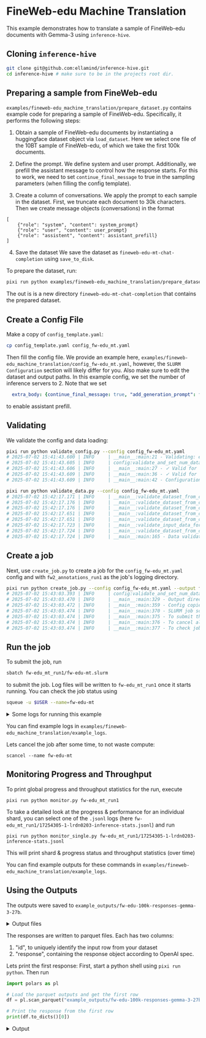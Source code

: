 # FineWeb-edu Machine Translation
This example demonstrates how to translate a sample of FineWeb-edu documents with Gemma-3 using `inference-hive`.


## Cloning `inference-hive`
```bash
git clone git@github.com:ellamind/inference-hive.git
cd inference-hive # make sure to be in the projects root dir.
```

## Preparing a sample from FineWeb-edu
`examples/fineweb-edu_machine_translation/prepare_dataset.py` contains example code for preparing a sample of FineWeb-edu.
Specifically, it performs the following steps:
1. Obtain a sample of FineWeb-edu documents by instantiating a huggingface dataset object via `load_dataset`.
Here we select one file of the 10BT sample of FineWeb-edu, of which we take the first 100k documents.

2. Define the prompt.
We define system and user prompt. Additionally, we prefill the assistant message to control how the response starts. For this to work, we need to set `continue_final_message` to true in the sampling parameters (when filling the config template).

3. Create a column of conversations.
We apply the prompt to each sample in the dataset. First, we truncate each document to 30k characters. Then we create message objects (conversations) in the format 
```
[
    {"role": "system", "content": system_prompt}
    {"role": "user", "content": user_prompt}
    {"role": "assistent", "content": assistant_prefill}
]
```

4. Save the dataset
We save the dataset as `fineweb-edu-mt-chat-completion` using `save_to_disk`.

To prepare the dataset, run:

```bash
pixi run python examples/fineweb-edu_machine_translation/prepare_dataset.py
```

The out is is a new directory `fineweb-edu-mt-chat-completion` that contains the prepared dataset.

## Create a Config File
Make a copy of `config_template.yaml`:
```bash
cp config_template.yaml config_fw-edu_mt.yaml
```
Then fill the config file. We provide an example here, `examples/fineweb-edu_machine_translation/config_fw-edu_mt.yaml`, however, the `SLURM Configuration` section will likely differ for you. Also make sure to edit the dataset and output paths. In this example config, we set the number of inference servers to 2. Note that we set

```yaml
  extra_body: {continue_final_message: true, "add_generation_prompt": false} # we need to set these two for assistant prefill to work.
```
to enable assistant prefill.

## Validating
We validate the config and data loading:

```bash
pixi run python validate_config.py --config config_fw-edu_mt.yaml
# 2025-07-02 15:41:43.600 | INFO     | __main__:main:21 - Validating: examples/fineweb-edu_machine_translation/config_fw-edu_mt.yaml
# 2025-07-02 15:41:43.605 | INFO     | config:validate_and_set_num_data_shards:218 - num_data_shards not specified, defaulting to num_inference_servers (2)
# 2025-07-02 15:41:43.606 | INFO     | __main__:main:27 - ✓ Valid for create_job.py
# 2025-07-02 15:41:43.609 | INFO     | __main__:main:36 - ✓ Valid for run_inference.py
# 2025-07-02 15:41:43.609 | INFO     | __main__:main:42 - Configuration is valid!
```

```bash
pixi run python validate_data.py --config config_fw-edu_mt.yaml
# 2025-07-02 15:42:17.171 | INFO     | __main__:validate_dataset_from_config:98 - Loading configuration from: examples/fineweb-edu_machine_translation/config_fw-edu_mt.yaml
# 2025-07-02 15:42:17.176 | INFO     | __main__:validate_dataset_from_config:101 - Loading dataset for validation...
# 2025-07-02 15:42:17.176 | INFO     | __main__:validate_dataset_from_config:103 - Loading dataset with load_from_disk
# 2025-07-02 15:42:17.651 | INFO     | __main__:validate_dataset_from_config:115 - Dataset loaded: 100000 rows
# 2025-07-02 15:42:17.651 | INFO     | __main__:validate_dataset_from_config:118 - Starting data validation...
# 2025-07-02 15:42:17.723 | INFO     | __main__:validate_input_data_format:86 - Input data format validation passed for api_type='chat-completion' with string ID column 'id' using OpenAI's pydantic models
# 2025-07-02 15:42:17.724 | INFO     | __main__:validate_dataset_from_config:126 - ✓ Data validation completed successfully!
# 2025-07-02 15:42:17.724 | INFO     | __main__:main:165 - Data validation passed! Dataset is ready for inference.
```

## Create a job
Next, use `create_job.py` to create a job for the `config_fw-edu_mt.yaml` config and with `fw2_annotations_run1` as the job's logging directory.
```bash
pixi run python create_job.py --config config_fw-edu_mt.yaml --output fw-edu_mt_run1
# 2025-07-02 15:43:03.393 | INFO     | config:validate_and_set_num_data_shards:218 - num_data_shards not specified, defaulting to num_inference_servers (2)
# 2025-07-02 15:43:03.470 | INFO     | __main__:main:329 - Output directory: fw-edu_mt_run1
# 2025-07-02 15:43:03.472 | INFO     | __main__:main:359 - Config copied to: fw-edu_mt_run1/config_fw-edu_mt.yaml
# 2025-07-02 15:43:03.474 | INFO     | __main__:main:370 - SLURM job script generated successfully: fw-edu_mt_run1/fw-edu-mt.slurm
# 2025-07-02 15:43:03.474 | INFO     | __main__:main:375 - To submit the job: sbatch fw-edu_mt_run1/fw-edu-mt.slurm
# 2025-07-02 15:43:03.474 | INFO     | __main__:main:376 - To cancel all jobs: scancel --name=fw-edu-mt
# 2025-07-02 15:43:03.474 | INFO     | __main__:main:377 - To check job status: squeue -u $USER --name=fw-edu-mt
```

## Run the job
To submit the job, run
```bash
sbatch fw-edu_mt_run1/fw-edu-mt.slurm
```
to submit the job. Log files will be written to `fw-edu_mt_run1` once it starts running.
You can check the job status using 
```bash
squeue -u $USER --name=fw-edu-mt
```

<details><summary>Some logs for running this example</summary>

SLURM queue:
```
JOBID     USER      PARTITION      ACCOUNT        NODES  STATE     TIME      NAME                          NODELIST(REASON)
17254305  midahl00  boost_usr_prod aifac_l01_028  1      RUNNING   9:18      fw-edu-mt                     lrdn0027
17254306  midahl00  boost_usr_prod aifac_l01_028  1      RUNNING   9:18      fw-edu-mt                     lrdn0203
```

Log files:
```bash
ls -1 ./fw-edu_mt_run1
17253723-1-lrdn3250-inference-server.log
17253723-1-lrdn3250.log
17253723-2-lrdn0027-inference-server.log
17253723-2-lrdn0027.log
config_fw-edu_mt.yaml
fw-edu-mt.slurm
```
</details>

You can find example logs in `examples/fineweb-edu_machine_translation/example_logs`.

Lets cancel the job after some time, to not waste compute:
```
scancel --name fw-edu-mt
```

## Monitoring Progress and Throughput

To print global progress and throughput statistics for the run, execute
```
pixi run python monitor.py fw-edu_mt_run1
```

To take a detailed look at the progress & performance for an individual shard, you can select one of the `.jsonl` logs (here `fw-edu_mt_run1/17254305-1-lrdn0203-inference-stats.jsonl`) and run
```
pixi run python monitor_single.py fw-edu_mt_run1/17254305-1-lrdn0203-inference-stats.jsonl
```
This will print shard & progress status and throughput statistics (over time)

You can find example outputs for these commands in `examples/fineweb-edu_machine_translation/example_logs`.


## Using the Outputs
The outputs were saved to `example_outputs/fw-edu-100k-responses-gemma-3-27b`.

<details><summary>Output files</summary>

```bash
ls -1 example_outputs/fw-edu-100k-responses-gemma-3-27b
shard000000_part000000.zstd.parquet
shard000001_part000000.zstd.parquet

```
</details>

The responses are written to parquet files. Each has two columns:
1. "id", to uniquely identify the input row from your dataset
2. "response", containing the response object according to OpenAI spec.

Lets print the first response:
First, start a python shell using `pixi run python`. Then run
```python
import polars as pl

# Load the parquet outputs and get the first row
df = pl.scan_parquet("example_outputs/fw-edu-100k-responses-gemma-3-27b").head(1).collect()

# Print the response from the first row
print(df.to_dicts()[0])
```

<details><summary>Output</summary>

```python
{
    "id": "<urn:uuid:f51e4a20-9e4e-460d-8a25-cfaccf052f8e>",
    "response": {
        "id": "chatcmpl-b5ac7cd5bfba43a1929ba030a3f665cf",
        "choices": [
            {
                "finish_reason": "stop",
                "index": 0,
                "logprobs": None,
                "message": {
                    "content": "\nDiese LEDs sind mit einem Thermistor verbunden, der etwas heißer läuft als die Raumtemperatur. Indem man auf den Thermistor bläst, kühlt das Geburtstagskind ihn ab und erhöht somit den Widerstand. Der Mikrocontroller erkennt dies und schaltet daraufhin einige der LEDs aus. Bauen Sie so ein Gerät und Sie müssen sich nie wieder Sorgen um geschmolzenes Wachs auf Ihrer Torte machen. Detaillierte Anleitungen finden Sie auf Instructables.\n</translated_document>",
                    "refusal": None,
                    "role": "assistant",
                    "annotations": None,
                    "audio": None,
                    "function_call": None,
                    "tool_calls": [],
                },
            }
        ],
        "created": 1751464989,
        "model": "google/gemma-3-27b-it",
        "object": "chat.completion",
        "service_tier": None,
        "system_fingerprint": None,
        "usage": {
            "completion_tokens": 105,
            "prompt_tokens": 192,
            "total_tokens": 297,
            "completion_tokens_details": None,
            "prompt_tokens_details": None,
        },
    },
}

```

Lets print the content of the first response
```python
print(
    df.select(
        pl.col("response")
        .struct.field("choices")
        .list.get(0)
        .struct.field("message")
        .struct.field("content")
    ).item()
)
# Diese LEDs sind mit einem Thermistor verbunden, der etwas heißer läuft als die Raumtemperatur. Indem man auf den Thermistor bläst, kühlt das Geburtstagskind ihn ab und erhöht somit den Widerstand. Der Mikrocontroller erkennt dies und schaltet daraufhin einige der LEDs aus. Bauen Sie so ein Gerät und Sie müssen sich nie wieder Sorgen um geschmolzenes Wachs auf Ihrer Torte machen. Detaillierte Anleitungen finden Sie auf Instructables.
# </translated_document>
```
</details>